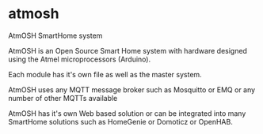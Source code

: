 # atmosh
AtmOSH SmartHome system

AtmOSH is an Open Source Smart Home system with hardware designed using the Atmel microprocessors (Arduino).

Each module has it's own file as well as the master system.

AtmOSH uses any MQTT message broker such as Mosquitto or EMQ or any number of other MQTTs available

AtmOSH has it's own Web based solution or can be integrated into many SmartHome solutions such as HomeGenie or Domoticz or OpenHAB.
